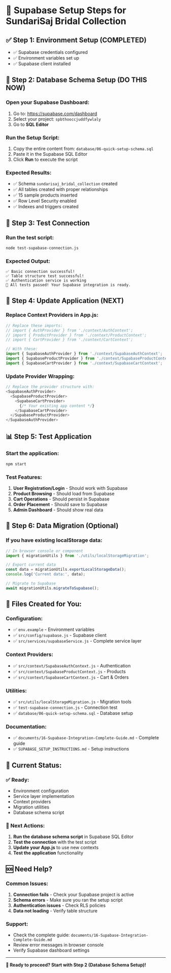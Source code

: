 # 🚀 Supabase Setup Steps for SundariSaj Bridal Collection

## ✅ **Step 1: Environment Setup (COMPLETED)**
- ✅ Supabase credentials configured
- ✅ Environment variables set up
- ✅ Supabase client installed

## 🔧 **Step 2: Database Schema Setup (DO THIS NOW)**

### **Open your Supabase Dashboard:**
1. Go to: https://supabase.com/dashboard
2. Select your project: `spbthooccjuddfywlaly`
3. Go to **SQL Editor**

### **Run the Setup Script:**
1. Copy the entire content from: `database/06-quick-setup-schema.sql`
2. Paste it in the Supabase SQL Editor
3. Click **Run** to execute the script

### **Expected Results:**
- ✅ Schema `sundarisaj_bridal_collection` created
- ✅ All tables created with proper relationships
- ✅ 15 sample products inserted
- ✅ Row Level Security enabled
- ✅ Indexes and triggers created

## 🧪 **Step 3: Test Connection**

### **Run the test script:**
```bash
node test-supabase-connection.js
```

### **Expected Output:**
```
✅ Basic connection successful!
✅ Table structure test successful!
✅ Authentication service is working
🎉 All tests passed! Your Supabase integration is ready.
```

## 🔄 **Step 4: Update Application (NEXT)**

### **Replace Context Providers in App.js:**
```javascript
// Replace these imports:
// import { AuthProvider } from './context/AuthContext';
// import { ProductProvider } from './context/ProductContext';
// import { CartProvider } from './context/CartContext';

// With these:
import { SupabaseAuthProvider } from './context/SupabaseAuthContext';
import { SupabaseProductProvider } from './context/SupabaseProductContext';
import { SupabaseCartProvider } from './context/SupabaseCartContext';
```

### **Update Provider Wrapping:**
```javascript
// Replace the provider structure with:
<SupabaseAuthProvider>
  <SupabaseProductProvider>
    <SupabaseCartProvider>
      {/* Your existing app content */}
    </SupabaseCartProvider>
  </SupabaseProductProvider>
</SupabaseAuthProvider>
```

## 📊 **Step 5: Test Application**

### **Start the application:**
```bash
npm start
```

### **Test Features:**
1. **User Registration/Login** - Should work with Supabase
2. **Product Browsing** - Should load from Supabase
3. **Cart Operations** - Should persist in Supabase
4. **Order Placement** - Should save to Supabase
5. **Admin Dashboard** - Should show real data

## 🔄 **Step 6: Data Migration (Optional)**

### **If you have existing localStorage data:**
```javascript
// In browser console or component
import { migrationUtils } from './utils/localStorageMigration';

// Export current data
const data = migrationUtils.exportLocalStorageData();
console.log('Current data:', data);

// Migrate to Supabase
await migrationUtils.migrateToSupabase();
```

## 📁 **Files Created for You:**

### **Configuration:**
- ✅ `env.example` - Environment variables
- ✅ `src/config/supabase.js` - Supabase client
- ✅ `src/services/supabaseService.js` - Complete service layer

### **Context Providers:**
- ✅ `src/context/SupabaseAuthContext.js` - Authentication
- ✅ `src/context/SupabaseProductContext.js` - Products
- ✅ `src/context/SupabaseCartContext.js` - Cart & Orders

### **Utilities:**
- ✅ `src/utils/localStorageMigration.js` - Migration tools
- ✅ `test-supabase-connection.js` - Connection test
- ✅ `database/06-quick-setup-schema.sql` - Database setup

### **Documentation:**
- ✅ `documents/16-Supabase-Integration-Complete-Guide.md` - Complete guide
- ✅ `SUPABASE_SETUP_INSTRUCTIONS.md` - Setup instructions

## 🎯 **Current Status:**

### **✅ Ready:**
- Environment configuration
- Service layer implementation
- Context providers
- Migration utilities
- Database schema script

### **🔄 Next Actions:**
1. **Run the database schema script** in Supabase SQL Editor
2. **Test the connection** with the test script
3. **Update your App.js** to use new contexts
4. **Test the application** functionality

## 🆘 **Need Help?**

### **Common Issues:**
1. **Connection fails** - Check your Supabase project is active
2. **Schema errors** - Make sure you ran the setup script
3. **Authentication issues** - Check RLS policies
4. **Data not loading** - Verify table structure

### **Support:**
- Check the complete guide: `documents/16-Supabase-Integration-Complete-Guide.md`
- Review error messages in browser console
- Verify Supabase dashboard settings

---

**🚀 Ready to proceed? Start with Step 2 (Database Schema Setup)!** 